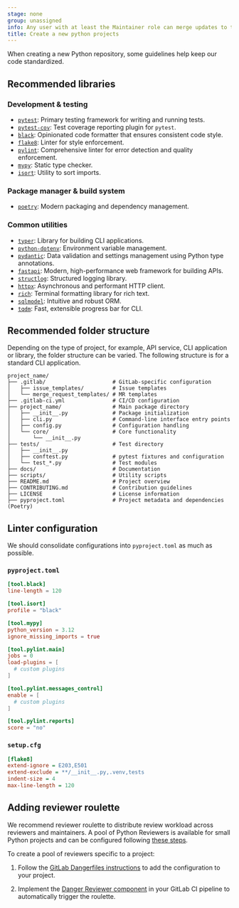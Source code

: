 ```yaml
---
stage: none
group: unassigned
info: Any user with at least the Maintainer role can merge updates to this content. For details, see https://docs.gitlab.com/ee/development/development_processes.html#development-guidelines-review.
title: Create a new python projects
---
```


When creating a new Python repository, some guidelines help keep our code standardized.

## Recommended libraries

### Development & testing

- [`pytest`](https://docs.pytest.org/): Primary testing framework for writing and running tests.
- [`pytest-cov`](https://pytest-cov.readthedocs.io/): Test coverage reporting plugin for `pytest`.
- [`black`](https://black.readthedocs.io/): Opinionated code formatter that ensures consistent code
  style.
- [`flake8`](https://flake8.pycqa.org/): Linter for style enforcement.
- [`pylint`](https://pylint.pycqa.org/): Comprehensive linter for error detection and quality
  enforcement.
- [`mypy`](https://mypy.readthedocs.io/): Static type checker.
- [`isort`](https://pycqa.github.io/isort/): Utility to sort imports.

### Package manager & build system

- [`poetry`](https://python-poetry.org/): Modern packaging and dependency management.

### Common utilities

- [`typer`](https://typer.tiangolo.com/): Library for building CLI applications.
- [`python-dotenv`](https://saurabh-kumar.com/python-dotenv/): Environment variable management.
- [`pydantic`](https://docs.pydantic.dev/latest/): Data validation and settings management using
  Python type annotations.
- [`fastapi`](https://fastapi.tiangolo.com): Modern, high-performance web framework for building
  APIs.
- [`structlog`](https://www.structlog.org/): Structured logging library.
- [`httpx`](https://docs.pydantic.dev/latest/): Asynchronous and performant HTTP client.
- [`rich`](https://rich.readthedocs.io/en/latest/): Terminal formatting library for rich text.
- [`sqlmodel`](https://sqlmodel.tiangolo.com/): Intuitive and robust ORM.
- [`tqdm`](https://github.com/tqdm/tqdm): Fast, extensible progress bar for CLI.

## Recommended folder structure

Depending on the type of project, for example, API service, CLI application or library, the folder
structure can be varied. The following structure is for a standard CLI application.

```plaintext
project_name/
├── .gitlab/                     # GitLab-specific configuration
│   ├── issue_templates/         # Issue templates
│   └── merge_request_templates/ # MR templates
├── .gitlab-ci.yml               # CI/CD configuration
├── project_name/                # Main package directory
│   ├── __init__.py              # Package initialization
│   ├── cli.py                   # Command-line interface entry points
│   ├── config.py                # Configuration handling
│   └── core/                    # Core functionality
│       └── __init__.py
├── tests/                       # Test directory
│   ├── __init__.py
│   ├── conftest.py              # pytest fixtures and configuration
│   └── test_*.py                # Test modules
├── docs/                        # Documentation
├── scripts/                     # Utility scripts
├── README.md                    # Project overview
├── CONTRIBUTING.md              # Contribution guidelines
├── LICENSE                      # License information
├── pyproject.toml               # Project metadata and dependencies (Poetry)
```

## Linter configuration

We should consolidate configurations into `pyproject.toml` as much as possible.

### `pyproject.toml`

```toml
[tool.black]
line-length = 120

[tool.isort]
profile = "black"

[tool.mypy]
python_version = 3.12
ignore_missing_imports = true

[tool.pylint.main]
jobs = 0
load-plugins = [
  # custom plugins
]

[tool.pylint.messages_control]
enable = [
  # custom plugins
]

[tool.pylint.reports]
score = "no"
```

### `setup.cfg`

```ini
[flake8]
extend-ignore = E203,E501
extend-exclude = **/__init__.py,.venv,tests
indent-size = 4
max-line-length = 120
```

## Adding reviewer roulette

We recommend reviewer roulette to distribute review workload across reviewers and maintainers. A pool of Python Reviewers is available 
for small Python projects and can be configured following [these steps](maintainership.md#how-to-set-up-a-python-code-review-process).

To create a pool of reviewers specific to a project:

1. Follow the
   [GitLab Dangerfiles instructions](https://gitlab.com/gitlab-org/ruby/gems/gitlab-dangerfiles/-/blob/master/README.md#simple_roulette)
   to add the configuration to your project.

1. Implement the
   [Danger Reviewer component](https://gitlab.com/gitlab-org/components/danger-review#example) in
   your GitLab CI pipeline to automatically trigger the roulette.
